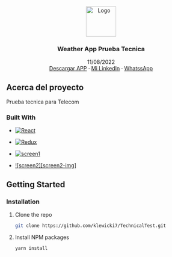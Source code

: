 <!-- Improved compatibility of back to top link: See: https://github.com/othneildrew/Best-README-Template/pull/73 -->

<a name="readme-top"></a>

<!--
*** Thanks for checking out the Best-README-Template. If you have a suggestion
*** that would make this better, please fork the repo and create a pull request
*** or simply open an issue with the tag "enhancement".
*** Don't forget to give the project a star!
*** Thanks again! Now go create something AMAZING! :D
-->

<!-- PROJECT SHIELDS -->
<!--
*** I'm using markdown "reference style" links for readability.
*** Reference links are enclosed in brackets [ ] instead of parentheses ( ).
*** See the bottom of this document for the declaration of the reference variables
*** for contributors-url, forks-url, etc. This is an optional, concise syntax you may use.
*** https://www.markdownguide.org/basic-syntax/#reference-style-links
-->
<!-- PROJECT LOGO -->
<br />
<div align="center">
  <a href="https://github.com/othneildrew/Best-README-Template">
    <img src="https://ssl.gstatic.com/onebox/weather/64/partly_cloudy.png" alt="Logo" width="80" height="80">
  </a>

  <h3 align="center">Weather App Prueba Tecnica</h3>

  <p align="center">
    11/08/2022
    <br />
    <a href="https://www.mediafire.com/file/hp5u5vjis9h9fwo/WeatherAppKev.apk/file">Descargar APP</a>
    ·
    <a href="https://www.linkedin.com/in/kevlewicki/">Mi LinkedIn</a>
    ·
    <a href="https://wa.link/s485ti">WhatssApp</a>
  </p>
</div>

<!-- ABOUT THE PROJECT -->

## Acerca del proyecto

Prueba tecnica para Telecom

### Built With

- [![React][react.js]][react-url]
- [![Redux][redux-img]][redux-url]

- [![screen1][screen1-img]][screen1-url]
- [![screen2][screen2-img]][screen2-url]

<!-- GETTING STARTED -->

## Getting Started

### Installation

1. Clone the repo
   ```sh
   git clone https://github.com/klewicki7/TechnicalTest.git
   ```
3. Install NPM packages
   ```sh
   yarn install
   ```

<!-- MARKDOWN LINKS & IMAGES -->
<!-- https://www.markdownguide.org/basic-syntax/#reference-style-links -->

[react.js]: https://upload.wikimedia.org/wikipedia/commons/thumb/a/a7/React-icon.svg/640px-React-icon.svg.png
[react-url]: https://reactjs.org/

[redux-img]: https://redux.js.org/img/redux-logo-landscape.png
[redux-url]: https://react-redux.js.org/

[screen1-img]: https://i.ibb.co/y8LrmPY/Captura-de-pantalla-2022-08-11-150411.png
[screen1-url]: https://ibb.co/Q6s47QC

[screen2.img]: https://i.ibb.co/zSDB81H/Captura-de-pantalla-2022-08-11-150405.png
[screen2-url]: https://ibb.co/30QjfwY


